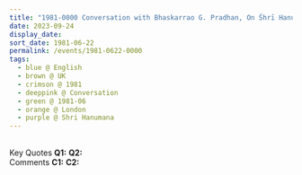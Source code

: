 ```yaml
---
title: "1981-0000 Conversation with Bhaskarrao G. Pradhan, On Śhrī Hanumāna, London, UK (year to be confirmed)"
date: 2023-09-24
display_date: 
sort_date: 1981-06-22
permalink: /events/1981-0622-0000
tags:
  - blue @ English
  - brown @ UK
  - crimson @ 1981
  - deeppink @ Conversation
  - green @ 1981-06
  - orange @ London
  - purple @ Shri Hanumana
---
```


<br>

<wave-list>
  <list-title color="DarkSeaGreen" width="55">Key Quotes</list-title>
  <list-item color="BlanchedAlmond" width="280"><b>Q1:</b> <i></i></list-item>
  <list-item color="Lavender" width="280"><b>Q2:</b> <i></i></list-item>
</wave-list>

<br>

<wave-list>
  <list-title color="DarkSeaGreen" width="55">Comments</list-title>
  <list-item color="BlanchedAlmond" width="280"><b>C1:</b> <i></i></list-item>
  <list-item color="Lavender" width="280"><b>C2:</b> <i></i></list-item>
</wave-list>
